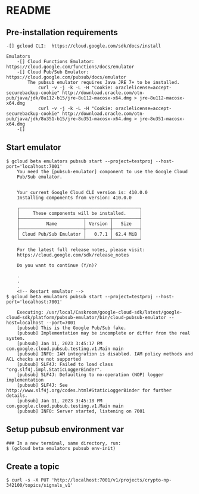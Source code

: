 # README



## Pre-installation requirements
    -[] gcloud CLI:  https://cloud.google.com/sdk/docs/install
    
    Emulators
        -[] Cloud Functions Emulator:  https://cloud.google.com/functions/docs/emulator
        -[] Cloud Pub/Sub Emulator:  https://cloud.google.com/pubsub/docs/emulator
            The pubsub emulator requires Java JRE 7+ to be installed. 
                curl -v -j -k -L -H "Cookie: oraclelicense=accept-securebackup-cookie" http://download.oracle.com/otn-pub/java/jdk/8u112-b15/jre-8u112-macosx-x64.dmg > jre-8u112-macosx-x64.dmg
                curl -v -j -k -L -H "Cookie: oraclelicense=accept-securebackup-cookie" http://download.oracle.com/otn-pub/java/jdk/8u351-b15/jre-8u351-macosx-x64.dmg > jre-8u351-macosx-x64.dmg
        -[] 

## Start emulator
    $ gcloud beta emulators pubsub start --project=testproj --host-port='localhost:7001'
        You need the [pubsub-emulator] component to use the Google Cloud
        Pub/Sub emulator.


        Your current Google Cloud CLI version is: 410.0.0
        Installing components from version: 410.0.0

        ┌─────────────────────────────────────────────┐
        │     These components will be installed.     │
        ├────────────────────────┬─────────┬──────────┤
        │          Name          │ Version │   Size   │
        ├────────────────────────┼─────────┼──────────┤
        │ Cloud Pub/Sub Emulator │   0.7.1 │ 62.4 MiB │
        └────────────────────────┴─────────┴──────────┘

        For the latest full release notes, please visit:
        https://cloud.google.com/sdk/release_notes

        Do you want to continue (Y/n)?

        .
        .
        .
        <!-- Restart emulator -->
    $ gcloud beta emulators pubsub start --project=testproj --host-port='localhost:7001'

        Executing: /usr/local/Caskroom/google-cloud-sdk/latest/google-cloud-sdk/platform/pubsub-emulator/bin/cloud-pubsub-emulator --host=localhost --port=7001
        [pubsub] This is the Google Pub/Sub fake.
        [pubsub] Implementation may be incomplete or differ from the real system.
        [pubsub] Jan 11, 2023 3:45:17 PM com.google.cloud.pubsub.testing.v1.Main main
        [pubsub] INFO: IAM integration is disabled. IAM policy methods and ACL checks are not supported
        [pubsub] SLF4J: Failed to load class "org.slf4j.impl.StaticLoggerBinder".
        [pubsub] SLF4J: Defaulting to no-operation (NOP) logger implementation
        [pubsub] SLF4J: See http://www.slf4j.org/codes.html#StaticLoggerBinder for further details.
        [pubsub] Jan 11, 2023 3:45:18 PM com.google.cloud.pubsub.testing.v1.Main main
        [pubsub] INFO: Server started, listening on 7001

## Setup pubsub environment var
    ### In a new terminal, same directory, run:
    $ (gcloud beta emulators pubsub env-init)

## Create a topic
    $ curl -s -X PUT 'http://localhost:7001/v1/projects/crypto-np-342100/topics/signals_v1'
    